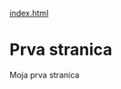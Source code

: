 [index.html](https://github.com/fpehar/ATP22/blob/main/index.md)
# Prva stranica
Moja prva stranica
